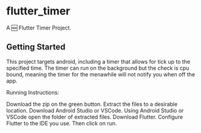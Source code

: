 # flutter_timer

A 🆕 Flutter Timer Project.

## Getting Started

This project targets android, including a timer that allows for tick up to the specified time.
The timer can run on the background but the check is cpu bound, meaning the timer for the menawhile will not notify you when off the app.

Running Instructions:

Download the zip on the green button.
Extract the files to a desirable location.
Download Android Studio or VSCode.
Using Android Studio or VSCode open the folder of extracted files.
Download Flutter.
Configure Flutter to the IDE you use.
Then click on run.
